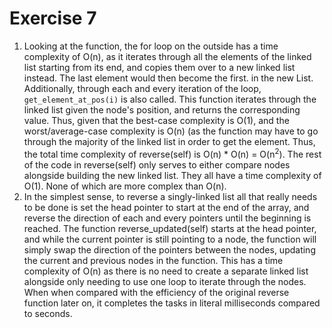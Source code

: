 ﻿

# Exercise 7
1. Looking at the function, the for loop on the outside has a time complexity of O(n), as it iterates through all the elements of the linked list starting from its end, and copies them over to a new linked list instead. The last element would then become the first. in the new List. Additionally, through each and every iteration of the loop, `get_element_at_pos(i)` is also called. This function iterates through the linked list given the node's position, and returns the corresponding value. Thus, given that the best-case complexity is O(1), and the worst/average-case complexity is O(n) (as the function may have to go through the majority of the linked list in order to get the element. Thus, the total time complexity of reverse(self) is O(n) * O(n) = O(n<sup>2</sup>). The rest of the code in reverse(self) only serves to either compare nodes alongside building the new linked list. They all have a time complexity of O(1). None of which are more complex than O(n). 
2. In the simplest sense, to reverse a singly-linked list all that really needs to be done is set the head pointer to start at the end of the array, and reverse the direction of each and every pointers until the beginning is reached. The function reverse_updated(self) starts at the head pointer, and while the current pointer is still pointing to a node, the function will simply swap the direction of the pointers between the nodes, updating the current and previous nodes in the function. This has a time complexity of O(n) as there is no need to create a separate linked list alongside only needing to use one loop to iterate through the nodes. When when compared with the efficiency of the original reverse function later on, it completes the tasks in literal milliseconds compared to seconds.
